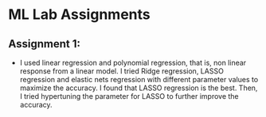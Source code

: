 # ML Lab Assignments
## Assignment 1:
- I used linear regression and polynomial regression, that is, non linear response from a linear model. I tried Ridge regression, LASSO regression and elastic nets regression with different parameter values to maximize the accuracy. I found that LASSO regression is the best. Then, I tried hypertuning the parameter for LASSO to further improve the accuracy.
